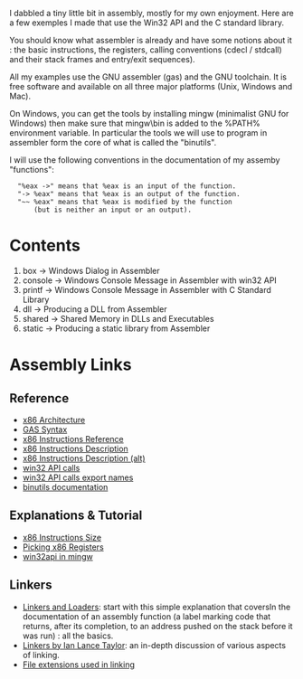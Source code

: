 I dabbled a tiny little bit in assembly, mostly for my own enjoyment. Here are a
few exemples I made that use the Win32 API and the C standard library.

You should know what assembler is already and have some notions about it : the
basic instructions, the registers, calling conventions (cdecl / stdcall) and
their stack frames and entry/exit sequences).

All my examples use the GNU assembler (gas) and the GNU toolchain. It is free
software and available on all three major platforms (Unix, Windows and Mac).

On Windows, you can get the tools by installing mingw (minimalist GNU for
Windows) then make sure that mingw\bin is added to the %PATH% environment
variable. In particular the tools we will use to program in assembler form the
core of what is called the "binutils".

I will use the following conventions in the documentation of my assemby
"functions":

      "%eax ->" means that %eax is an input of the function.
      "-> %eax" means that %eax is an output of the function.
      "~~ %eax" means that %eax is modified by the function
          (but is neither an input or an output).

Contents
================================================================================

1. box      -> Windows Dialog in Assembler
2. console  -> Windows Console Message in Assembler with win32 API
3. printf   -> Windows Console Message in Assembler with C Standard Library
4. dll      -> Producing a DLL from Assembler
5. shared   -> Shared Memory in DLLs and Executables
6. static   -> Producing a static library from Assembler

Assembly Links
================================================================================

Reference
--------------------------------------------------------------------------------

- [x86 Architecture](http://en.wikibooks.org/wiki/X86_Assembly/X86_Architecture)
- [GAS Syntax](http://en.wikibooks.org/wiki/X86_Assembly/GAS_Syntax)
- [x86 Instructions Reference](http://ref.x86asm.net/)
- [x86 Instructions Description](http://home.comcast.net/~fbui/intel.html)
- [x86 Instructions Description (alt)](http://home.myfairpoint.net/fbkotler/nasmdocc.html)
- [win32 API calls](http://msdn.microsoft.com/en-us/windows/ff404219)
- [win32 API calls export names](http://homepage.mac.com/randyhyde/webster.cs.ucr.edu/Win32Asm/win32API.html)
- [binutils documentation](http://sourceware.org/binutils/)

Explanations & Tutorial
--------------------------------------------------------------------------------

- [x86 Instructions Size](http://www.swansontec.com/sintel.html)
- [Picking x86 Registers](http://www.swansontec.com/sregisters.html)
- [win32api in mingw](http://uglyhunk.in/articles/assembly/)

Linkers
--------------------------------------------------------------------------------

- [Linkers and Loaders](http://www.linuxjournal.com/article/6463): start with this simple explanation that coversIn the documentation of an assembly function (a label marking code that returns,
after its completion, to an address pushed on the stack before it was run) :
 all the basics.
- [Linkers by Ian Lance Taylor](http://www.airs.com/blog/index.php?s=linkers): an in-depth discussion of various aspects of linking.
- [File extensions used in linking](http://stackoverflow.com/questions/6422478/linking-a-lib-and-def-files)